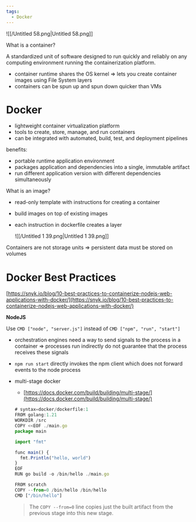 ```yaml
---
tags:
  - Docker
---
```

![[/Untitled 58.png|Untitled 58.png]]

What is a container?

A standardized unit of software designed to run quickly and reliably on any computing environment running the containerization platform.

- container runtime shares the OS kernel ⇒ lets you create container images using File System layers
- containers can be spun up and spun down quicker than VMs

# Docker

- lightweight container virtualization platform
- tools to create, store, manage, and run containers
- can be integrated with automated, build, test, and deployment pipelines

benefits:

- portable runtime application environment
- packages application and dependencies into a single, immutable artifact
- run different application version with different dependencies simultaneously

What is an image?

- read-only template with instructions for creating a container
- build images on top of existing images
- each instruction in dockerfile creates a layer
    
    ![[/Untitled 1 39.png|Untitled 1 39.png]]
    

Containers are not storage units ⇒ persistent data must be stored on volumes

# Docker Best Practices

[https://snyk.io/blog/10-best-practices-to-containerize-nodejs-web-applications-with-docker/](https://snyk.io/blog/10-best-practices-to-containerize-nodejs-web-applications-with-docker/)

**NodeJS**

Use `CMD ["node", "server.js"]` instead of `CMD ["npm", "run", "start"]`

- orchestration engines need a way to send signals to the process in a container ⇒ processes run indirectly do not guarantee that the process receives these signals
- `npm run start` directly invokes the npm client which does not forward events to the node process
- multi-stage docker
    
    - [https://docs.docker.com/build/building/multi-stage/](https://docs.docker.com/build/building/multi-stage/)
    
    ```JavaScript
    # syntax=docker/dockerfile:1
    FROM golang:1.21
    WORKDIR /src
    COPY <<EOF ./main.go
    package main
    
    import "fmt"
    
    func main() {
      fmt.Println("hello, world")
    }
    EOF
    RUN go build -o /bin/hello ./main.go
    
    FROM scratch
    COPY --from=0 /bin/hello /bin/hello
    CMD ["/bin/hello"]
    ```
    
    > The `COPY --from=0` line copies just the built artifact from the previous stage into this new stage.
